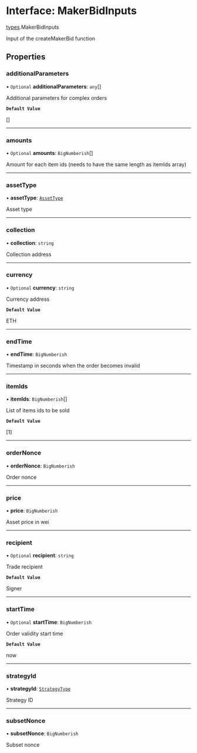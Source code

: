 # Interface: MakerBidInputs

[types](../modules/types.md).MakerBidInputs

Input of the createMakerBid function

## Properties

### additionalParameters

• `Optional` **additionalParameters**: `any`[]

Additional parameters for complex orders

**`Default Value`**

[]

___

### amounts

• `Optional` **amounts**: `BigNumberish`[]

Amount for each item ids (needs to have the same length as itemIds array)

___

### assetType

• **assetType**: [`AssetType`](../enums/types.AssetType.md)

Asset type

___

### collection

• **collection**: `string`

Collection address

___

### currency

• `Optional` **currency**: `string`

Currency address

**`Default Value`**

ETH

___

### endTime

• **endTime**: `BigNumberish`

Timestamp in seconds when the order becomes invalid

___

### itemIds

• **itemIds**: `BigNumberish`[]

List of items ids to be sold

**`Default Value`**

[1]

___

### orderNonce

• **orderNonce**: `BigNumberish`

Order nonce

___

### price

• **price**: `BigNumberish`

Asset price in wei

___

### recipient

• `Optional` **recipient**: `string`

Trade recipient

**`Default Value`**

Signer

___

### startTime

• `Optional` **startTime**: `BigNumberish`

Order validity start time

**`Default Value`**

now

___

### strategyId

• **strategyId**: [`StrategyType`](../enums/types.StrategyType.md)

Strategy ID

___

### subsetNonce

• **subsetNonce**: `BigNumberish`

Subset nonce
